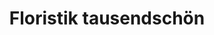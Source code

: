 ---
title: "Floristik tausendschön"
url: /neuburg-an-der-donau/floristik-tausendschoen/
shop: Blumen
---